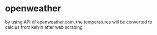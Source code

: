 # openweather

by using API of openweather.com, the temperatures will be converted to celcius from kelvin after web scraping
